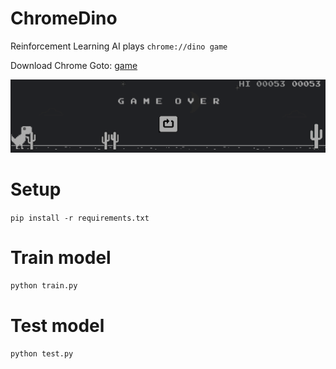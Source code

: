 # ChromeDino
Reinforcement Learning AI plays ```chrome://dino game```

Download Chrome
Goto: [game](chrome://dino)

![image](test_images\test1.png)

# Setup
```pip install -r requirements.txt```

# Train model
```python train.py```

# Test model
```python test.py```